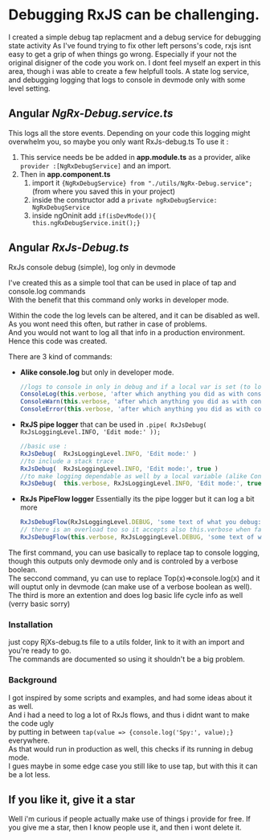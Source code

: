 # Debugging RxJS can be challenging.
I created a simple debug tap replacment and a debug service for debugging state activity
As I've found trying to fix other left persons's code, rxjs isnt easy to get a grip of when things go wrong. 
Especially if your not the original disigner of the code you work on.
I dont feel myself an expert in this area, though i was able to create a few helpfull tools.
A state log service, and debugging logging that logs to console in devmode only with some level setting.

## Angular *NgRx-Debug.service.ts*
This logs all the store events.
Depending on your code this logging might overwhelm you, so maybe you only want RxJs-debug.ts
To use it :
1. This service needs be be added in **app.module.ts** as a provider, alike `provider :[NgRxDebugService]` and an import.
2. Then in **app.component.ts**
   1. import it `{NgRxDebugService} from "./utils/NgRx-Debug.service";` (from where you saved this in your project)
   2. inside the constructor add a `private ngRxDebugService: NgRxDebugService` 
   3. inside ngOninit add  `if(isDevMode()){    this.ngRxDebugService.init();}`
      

## Angular *RxJs-Debug.ts*
RxJs console debug (simple), log only in devmode  

I've created this as a simple tool that can be used in place of tap and console.log commands  
With the benefit that this command only works in developer mode.  

Within the code the log levels can be altered, and it can be disabled as well.  
As you wont need this often, but rather in case of problems.    
And you would not want to log all that info in a production environment.    
Hence this code was created.   

There are 3 kind of commands:  
 - **Alike console.log** but only in developer mode.
   ```TypeScript
   //logs to console in only in debug and if a local var is set (to log on a per file base)
   ConsoleLog(this.verbose, 'after which anything you did as with console', addindVars, debuggingarrays, etc );
   ConsoleWarn(this.verbose, 'after which anything you did as with console', addindVars, debuggingarrays, etc );
   ConsoleError(this.verbose, 'after which anything you did as with console', addindVars, debuggingarrays, etc );
   ```
 - **RxJS pipe logger** that can be used in `.pipe( RxJsDebug(  RxJsLoggingLevel.INFO, 'Edit mode:' ));`
   ```TypeScript
   //basic use :
   RxJsDebug(  RxJsLoggingLevel.INFO, 'Edit mode:' )
   //to include a stack trace
   RxJsDebug(  RxJsLoggingLevel.INFO, 'Edit mode:', true )
   //to make logging dependable as well by a local variable (alike ConsoleDebug)
   RxJsDebug(  this.verbose, RxJsLoggingLevel.INFO, 'Edit mode:', true )   //set a local var this.verbose too true for the place you want to debug.
   ```
 - **RxJs PipeFlow logger** Essentially its the pipe logger but it can log a bit more 
   ```TypeScript
   RxJsDebugFlow(RxJsLoggingLevel.DEBUG, 'some text of what you debug:', false, {subscribe: true, finalize: true})
   // there is an overload too so it accepts also this.verbose when false it wont ouptut
   RxJsDebugFlow(this.verbose, RxJsLoggingLevel.DEBUG, 'some text of what you debug:', false, {subscribe: true, finalize: true})
   ```

The first command, you can use basically to replace tap to console logging, though this outputs only devmode only and is controled by a verbose boolean.   
The seccond command, yu can use to replace Top(x)=>console.log(x) and it will ouptut only in devmode (can make use of a verbose boolean as well).
The third is more an extention and does log basic life cycle info as well (verry basic sorry)  


### Installation
just copy RjXs-debug.ts file to a utils folder, link to it with an import and you're ready to go.  
The commands are documented so using it shouldn't be a big problem.

### Background
I got inspired by some scripts and examples, and had some ideas about it as well.   
And i had a need to log a lot of RxJs flows, and thus i didnt want to make the code ugly   
by putting in between `tap(value => {console.log('Spy:', value);}` everywhere.   
As that would run in production as well, this checks if its running in debug mode.   
I gues maybe in some edge case you still like to use tap, but with this it can be a lot less.   

## If you like it, give it a star
Well i'm curious if people actually make use of things i provide for free.
If you give me a star, then I know people use it, and then i wont delete it.
